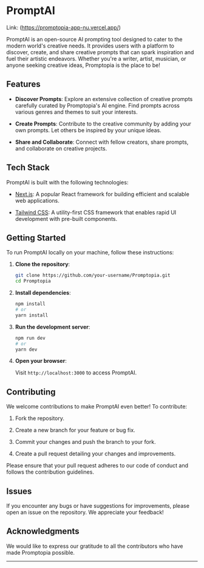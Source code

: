 # PromptAI

Link: (https://promptopia-app-nu.vercel.app/)

PromptAI is an open-source AI prompting tool designed to cater to the modern world's creative needs. It provides users with a platform to discover, create, and share creative prompts that can spark inspiration and fuel their artistic endeavors. Whether you're a writer, artist, musician, or anyone seeking creative ideas, Promptopia is the place to be!

## Features

- **Discover Prompts**: Explore an extensive collection of creative prompts carefully curated by Promptopia's AI engine. Find prompts across various genres and themes to suit your interests.

- **Create Prompts**: Contribute to the creative community by adding your own prompts. Let others be inspired by your unique ideas.

- **Share and Collaborate**: Connect with fellow creators, share prompts, and collaborate on creative projects.

## Tech Stack

PromptAI is built with the following technologies:

- [Next.js](https://nextjs.org/): A popular React framework for building efficient and scalable web applications.

- [Tailwind CSS](https://tailwindcss.com/): A utility-first CSS framework that enables rapid UI development with pre-built components.

## Getting Started

To run PromptAI locally on your machine, follow these instructions:

1. **Clone the repository**:

   ```bash
   git clone https://github.com/your-username/Promptopia.git
   cd Promptopia
   ```

2. **Install dependencies**:

   ```bash
   npm install
   # or
   yarn install
   ```

3. **Run the development server**:

   ```bash
   npm run dev
   # or
   yarn dev
   ```

4. **Open your browser**:

   Visit `http://localhost:3000` to access PromptAI.

## Contributing

We welcome contributions to make PromptAI even better! To contribute:

1. Fork the repository.

2. Create a new branch for your feature or bug fix.

3. Commit your changes and push the branch to your fork.

4. Create a pull request detailing your changes and improvements.

Please ensure that your pull request adheres to our code of conduct and follows the contribution guidelines.

## Issues

If you encounter any bugs or have suggestions for improvements, please open an issue on the repository. We appreciate your feedback!


## Acknowledgments

We would like to express our gratitude to all the contributors who have made Promptopia possible.

---
